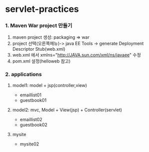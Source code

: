 # servlet-practices

### 1. Maven War project 만들기
1.	maven project 생성:  packaging =>  war
2.	project 선택(오른쪽메뉴)-> java EE Tools -> generate Deployment Descriptor Stub(web.xml)
3.	web.xml 에서 xmlns="http://JAVA.sun.com/xml/ns/javaee" 수정
4.	pom.xml 설정(helloweb 참고)


### 2. applications
1. model1: model + jsp(controller,view)
	-	emaillist01         
	-	guestbook01
	
2.	model2: mvc, Model + View(jsp)  + Controller(servlet)
	-	emaillist02
	-	guestbook02

3. mysite
	-	mysite02	
